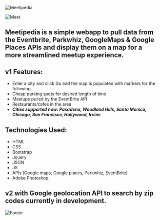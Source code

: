 ![Meetipedia](https://i.imgur.com/UflLJYf.jpg)

![Meet](https://i.imgur.com/FNQeWaX.png)

## Meetipedia is a simple webapp to pull data from the Eventbrite, Parkwhiz, GoogleMaps & Google Places APIs and display them on a map for a more streamlined meetup experience.

## v1 Features:

* Enter a city and click Go and the map is populated with markers for the following
* Cheap parking spots for desired length of time
* Meetups pulled by the EventBrite API
* Restaurants/cafes in the area
* **_Cities supported now: Pasadena, Woodland Hills, Santa Monica, Chicago, San Francisco, Hollywood, Irvine_**

## Technologies Used: 
* HTML
* CSS
* Bootstrap
* Jquery
* JSON
* JS
* APIs (Google maps, Google places, Parkwhiz, EventBrite)
* Adobe Photoshop.

## v2 with Google geolocation API to search by zip codes currently in development.

![Footer](https://i.imgur.com/8f5wMLT.png)

